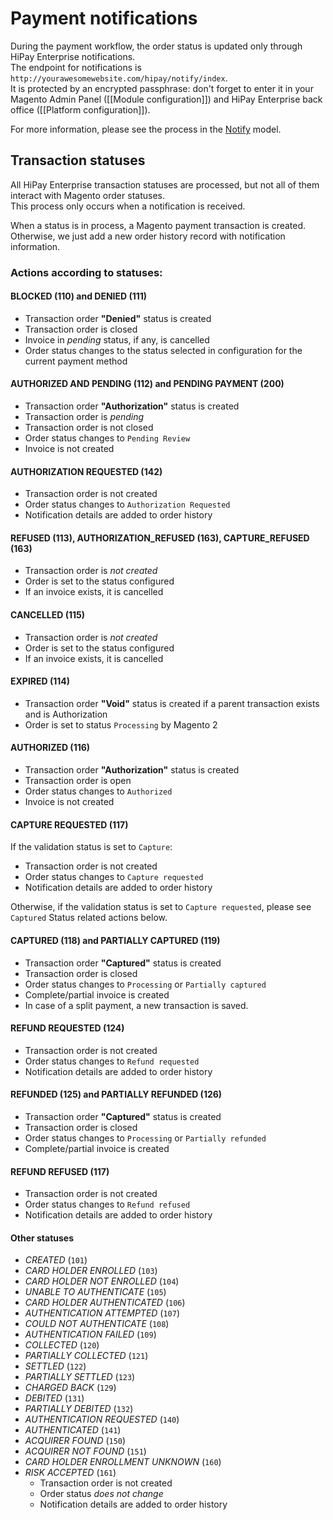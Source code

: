 # Payment notifications

During the payment workflow, the order status is updated only through HiPay Enterprise notifications.   
The endpoint for notifications is `http://yourawesomewebsite.com/hipay/notify/index`.  
It is protected by an encrypted passphrase: don't forget to enter it in your Magento Admin Panel ([[Module configuration]]) and HiPay Enterprise back office ([[Platform configuration]]).  

For more information, please see the process in the [Notify](https://github.com/hipay/hipay-fullservice-sdk-magento2/blob/master/src/Model/Notify.php) model.

## Transaction statuses

All HiPay Enterprise transaction statuses are processed, but not all of them interact with Magento order statuses.  
This process only occurs when a notification is received.  

When a status is in process, a Magento payment transaction is created.  
Otherwise, we just add a new order history record with notification information.  

### Actions according to statuses:

#### BLOCKED (110) and DENIED (111)

- Transaction order **"Denied"** status is created
- Transaction order is closed
- Invoice in *pending* status, if any, is cancelled
- Order status changes to the status selected in configuration for the current payment method


#### AUTHORIZED AND PENDING (112) and PENDING PAYMENT (200) 

- Transaction order **"Authorization"** status is created
- Transaction order is *pending*
- Transaction order is not closed
- Order status changes to `Pending Review`
- Invoice is not created

#### AUTHORIZATION REQUESTED (142)
- Transaction order is not created
- Order status changes to `Authorization Requested`
- Notification details are added to order history


#### REFUSED (113), AUTHORIZATION_REFUSED (163), CAPTURE_REFUSED (163)  

- Transaction order is *not created* 
- Order is set to the status configured
- If an invoice exists, it is cancelled

#### CANCELLED (115)

- Transaction order is *not created* 
- Order is set to the status configured
- If an invoice exists, it is cancelled

#### EXPIRED (114)

- Transaction order **"Void"** status is created if a parent transaction exists and is Authorization
- Order is set to status `Processing` by Magento 2


#### AUTHORIZED (116)  
- Transaction order **"Authorization"** status is created
- Transaction order is open
- Order status changes to `Authorized`
- Invoice is not created


#### CAPTURE REQUESTED (117)  

If the validation status is set to `Capture`:  
- Transaction order is not created
- Order status changes to `Capture requested`
- Notification details are added to order history

Otherwise, if the validation status is set to `Capture requested`, please see `Captured` Status related actions below.


#### CAPTURED (118) and PARTIALLY CAPTURED (119)  

- Transaction order **"Captured"** status is created
- Transaction order is closed
- Order status changes to `Processing` or `Partially captured`
- Complete/partial invoice is created
- In case of a split payment, a new transaction is saved.


#### REFUND REQUESTED (124)  

- Transaction order is not created  
- Order status changes to `Refund requested`
- Notification details are added to order history


#### REFUNDED (125) and PARTIALLY REFUNDED (126)  

  - Transaction order **"Captured"** status is created
  - Transaction order is closed
  - Order status changes to `Processing` or `Partially refunded`
  - Complete/partial invoice is created

#### REFUND REFUSED (117)  

- Transaction order is not created  
- Order status changes to `Refund refused`
- Notification details are added to order history

#### Other statuses
- *CREATED* (`101`)
- *CARD HOLDER ENROLLED* (`103`)
- *CARD HOLDER NOT ENROLLED* (`104`)
- *UNABLE TO AUTHENTICATE* (`105`)
- *CARD HOLDER AUTHENTICATED* (`106`)
- *AUTHENTICATION ATTEMPTED* (`107`)
- *COULD NOT AUTHENTICATE* (`108`)
- *AUTHENTICATION FAILED* (`109`)
- *COLLECTED* (`120`)
- *PARTIALLY COLLECTED* (`121`)
- *SETTLED* (`122`)
- *PARTIALLY SETTLED* (`123`)
- *CHARGED BACK* (`129`)
- *DEBITED* (`131`)
- *PARTIALLY DEBITED* (`132`)
- *AUTHENTICATION REQUESTED* (`140`)
- *AUTHENTICATED* (`141`)
- *ACQUIRER FOUND* (`150`)
- *ACQUIRER NOT FOUND* (`151`)
- *CARD HOLDER ENROLLMENT UNKNOWN* (`160`)
- *RISK ACCEPTED* (`161`)  
  - Transaction order is not created
  - Order status *does not change*
  - Notification details are added to order history
